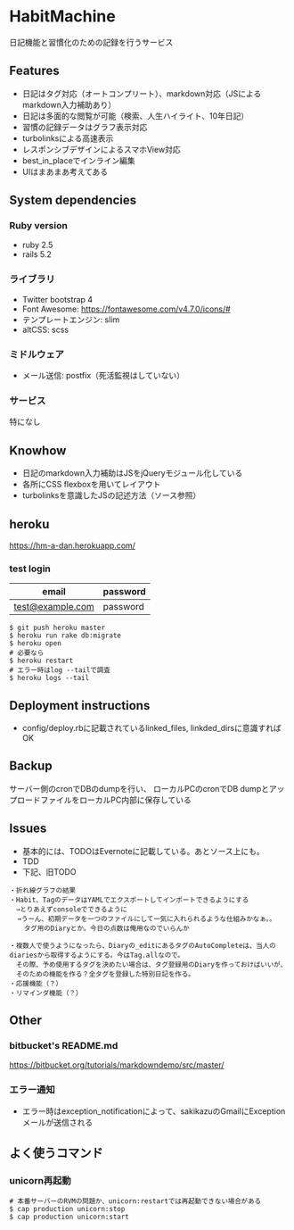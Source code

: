 HabitMachine
====

日記機能と習慣化のための記録を行うサービス


## Features

* 日記はタグ対応（オートコンプリート）、markdown対応（JSによるmarkdown入力補助あり）
* 日記は多面的な閲覧が可能（検索、人生ハイライト、10年日記）
* 習慣の記録データはグラフ表示対応
* turbolinksによる高速表示
* レスポンシブデザインによるスマホView対応
* best_in_placeでインライン編集
* UIはまあまあ考えてある


## System dependencies

### Ruby version
* ruby 2.5
* rails 5.2

### ライブラリ
* Twitter bootstrap 4
* Font Awesome: https://fontawesome.com/v4.7.0/icons/#
* テンプレートエンジン: slim
* altCSS: scss

### ミドルウェア
* メール送信: postfix（死活監視はしていない）

### サービス
特になし


## Knowhow

* 日記のmarkdown入力補助はJSをjQueryモジュール化している
* 各所にCSS flexboxを用いてレイアウト
* turbolinksを意識したJSの記述方法（ソース参照）

## heroku
https://hm-a-dan.herokuapp.com/

### test login
| email            | password  |
| ---------------- | --------- |
| test@example.com | password  |

```
$ git push heroku master
$ heroku run rake db:migrate
$ heroku open
# 必要なら
$ heroku restart
# エラー時はlog --tailで調査
$ heroku logs --tail
```

## Deployment instructions
* config/deploy.rbに記載されているlinked_files, linkded_dirsに意識すればOK

## Backup
サーバー側のcronでDBのdumpを行い、
ローカルPCのcronでDB dumpとアップロードファイルをローカルPC内部に保存している


## Issues

* 基本的には、TODOはEvernoteに記載している。あとソース上にも。
* TDD
* 下記、旧TODO
```
・折れ線グラフの結果
・Habit、TagのデータはYAMLでエクスポートしてインポートできるようにする
　→とりあえずconsoleでできるように
  →うーん、初期データを一つのファイルにして一気に入れられるような仕組みかなぁ。。
  　タグ用のDiaryとか。今日の点数は俺用なのでいらんか

・複数人で使うようになったら、Diaryの_editにあるタグのAutoCompleteは、当人のdiariesから取得するようにする。今はTag.allなので。
　その際、予め使用するタグを決めたい場合は、タグ登録用のDiaryを作っておけばいいが、
　そのための機能を作る？全タグを登録した特別日記を作る。
・応援機能（？）
・リマインダ機能（？）
```


## Other

### bitbucket's README.md
https://bitbucket.org/tutorials/markdowndemo/src/master/

### エラー通知
* エラー時はexception_notificationによって、sakikazuのGmailにExceptionメールが送信される


## よく使うコマンド

### unicorn再起動
```
# 本番サーバーのRVMの問題か、unicorn:restartでは再起動できない場合がある
$ cap production unicorn:stop
$ cap production unicorn:start
```

